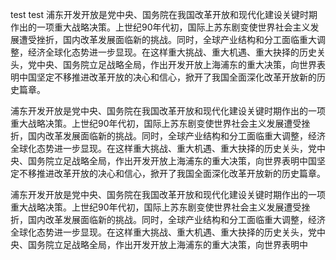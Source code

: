 test
test
浦东开发开放是党中央、国务院在我国改革开放和现代化建设关键时期作出的一项重大战略决策。上世纪90年代初，国际上苏东剧变使世界社会主义发展遭受挫折，国内改革发展面临新的挑战。同时，全球产业结构和分工面临重大调整，经济全球化态势进一步显现。在这样重大挑战、重大机遇、重大抉择的历史关头，党中央、国务院立足战略全局，作出开发开放上海浦东的重大决策，向世界表明中国坚定不移推进改革开放的决心和信心，掀开了我国全面深化改革开放新的历史篇章。

浦东开发开放是党中央、国务院在我国改革开放和现代化建设关键时期作出的一项重大战略决策。上世纪90年代初，国际上苏东剧变使世界社会主义发展遭受挫折，国内改革发展面临新的挑战。同时，全球产业结构和分工面临重大调整，经济全球化态势进一步显现。在这样重大挑战、重大机遇、重大抉择的历史关头，党中央、国务院立足战略全局，作出开发开放上海浦东的重大决策，向世界表明中国坚定不移推进改革开放的决心和信心，掀开了我国全面深化改革开放新的历史篇章。

浦东开发开放是党中央、国务院在我国改革开放和现代化建设关键时期作出的一项重大战略决策。上世纪90年代初，国际上苏东剧变使世界社会主义发展遭受挫折，国内改革发展面临新的挑战。同时，全球产业结构和分工面临重大调整，经济全球化态势进一步显现。在这样重大挑战、重大机遇、重大抉择的历史关头，党中央、国务院立足战略全局，作出开发开放上海浦东的重大决策，向世界表明中
